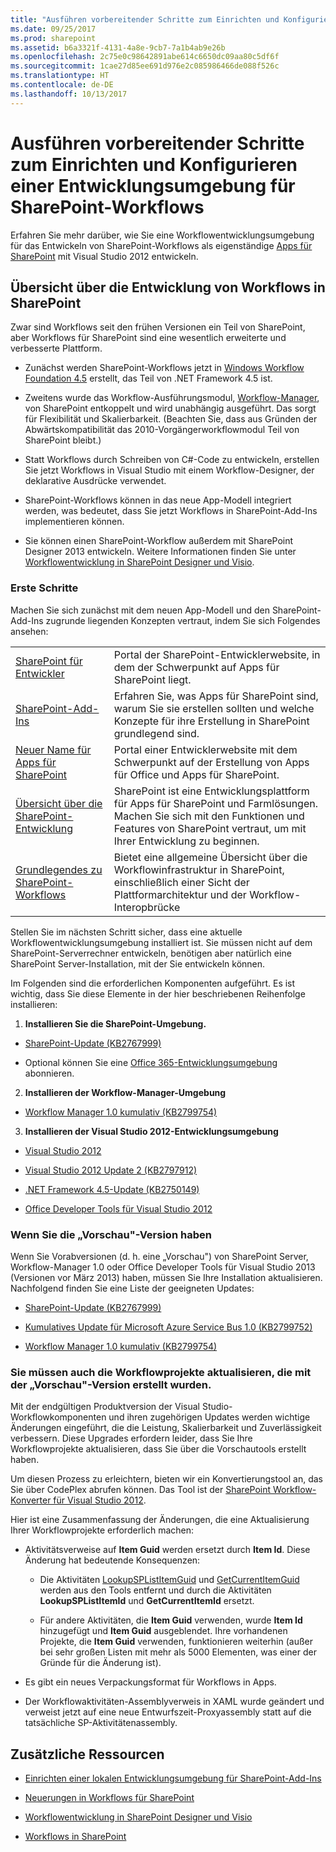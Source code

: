```yaml
---
title: "Ausführen vorbereitender Schritte zum Einrichten und Konfigurieren einer Entwicklungsumgebung für SharePoint-Workflows"
ms.date: 09/25/2017
ms.prod: sharepoint
ms.assetid: b6a3321f-4131-4a8e-9cb7-7a1b4ab9e26b
ms.openlocfilehash: 2c75e0c98642891abe614c6650dc09aa80c5df6f
ms.sourcegitcommit: 1cae27d85ee691d976e2c085986466de088f526c
ms.translationtype: HT
ms.contentlocale: de-DE
ms.lasthandoff: 10/13/2017
---
```

# <a name="prepare-to-set-up-and-configure-a-sharepoint-workflow-development-environment"></a>Ausführen vorbereitender Schritte zum Einrichten und Konfigurieren einer Entwicklungsumgebung für SharePoint-Workflows
Erfahren Sie mehr darüber, wie Sie eine Workflowentwicklungsumgebung für das Entwickeln von SharePoint-Workflows als eigenständige  [Apps für SharePoint](http://msdn.microsoft.com/library/fp179930.aspx) mit Visual Studio 2012 entwickeln.
## <a name="overview-of-workflow-development-in-sharepoint"></a>Übersicht über die Entwicklung von Workflows in SharePoint

Zwar sind Workflows seit den frühen Versionen ein Teil von SharePoint, aber Workflows für SharePoint sind eine wesentlich erweiterte und verbesserte Plattform. 
  
    
    

- Zunächst werden SharePoint-Workflows jetzt in  [Windows Workflow Foundation 4.5](http://msdn.microsoft.com/library/dd489441%28v=vs.110%29) erstellt, das Teil von .NET Framework 4.5 ist.
    
  
- Zweitens wurde das Workflow-Ausführungsmodul,  [Workflow-Manager](http://msdn.microsoft.com/library/windowsazure/jj193528%28v=azure.10%29.aspx), von SharePoint entkoppelt und wird unabhängig ausgeführt. Das sorgt für Flexibilität und Skalierbarkeit. (Beachten Sie, dass aus Gründen der Abwärtskompatibilität das 2010-Vorgängerworkflowmodul Teil von SharePoint bleibt.)
    
  
- Statt Workflows durch Schreiben von C#-Code zu entwickeln, erstellen Sie jetzt Workflows in Visual Studio mit einem Workflow-Designer, der deklarative Ausdrücke verwendet.
    
  
- SharePoint-Workflows können in das neue App-Modell integriert werden, was bedeutet, dass Sie jetzt Workflows in SharePoint-Add-Ins implementieren können.
    
  
- Sie können einen SharePoint-Workflow außerdem mit SharePoint Designer 2013 entwickeln. Weitere Informationen finden Sie unter  [Workflowentwicklung in SharePoint Designer und Visio](workflow-development-in-sharepoint-designer-and-visio.md).
    
  

### <a name="get-started"></a>Erste Schritte

Machen Sie sich zunächst mit dem neuen App-Modell und den SharePoint-Add-Ins zugrunde liegenden Konzepten vertraut, indem Sie sich Folgendes ansehen: 
  
    
    

|||
|:-----|:-----|
| [SharePoint für Entwickler](http://msdn.microsoft.com/de-DE/sharepoint) <br/> |Portal der SharePoint-Entwicklerwebsite, in dem der Schwerpunkt auf Apps für SharePoint liegt.  <br/> |
| [SharePoint-Add-Ins](http://msdn.microsoft.com/library/cd1eda9e-8e54-4223-93a9-a6ea0d18df70%28Office.15%29.aspx) <br/> |Erfahren Sie, was Apps für SharePoint sind, warum Sie sie erstellen sollten und welche Konzepte für ihre Erstellung in SharePoint grundlegend sind.  <br/> |
| [Neuer Name für Apps für SharePoint](http://msdn.microsoft.com/library/05b07b04-6c8b-4b7e-bd86-e32c589dfead%28Office.15%29.aspx) <br/> |Portal einer Entwicklerwebsite mit dem Schwerpunkt auf der Erstellung von Apps für Office und Apps für SharePoint.  <br/> |
| [Übersicht über die SharePoint-Entwicklung](sharepoint-development-overview.md) <br/> |SharePoint ist eine Entwicklungsplattform für Apps für SharePoint und Farmlösungen. Machen Sie sich mit den Funktionen und Features von SharePoint vertraut, um mit Ihrer Entwicklung zu beginnen.  <br/> |
| [Grundlegendes zu SharePoint-Workflows](sharepoint-workflow-fundamentals.md) <br/> |Bietet eine allgemeine Übersicht über die Workflowinfrastruktur in SharePoint, einschließlich einer Sicht der Plattformarchitektur und der Workflow-Interopbrücke  <br/> |
   
Stellen Sie im nächsten Schritt sicher, dass eine aktuelle Workflowentwicklungsumgebung installiert ist. Sie müssen nicht auf dem SharePoint-Serverrechner entwickeln, benötigen aber natürlich eine SharePoint Server-Installation, mit der Sie entwickeln können.
  
    
    
Im Folgenden sind die erforderlichen Komponenten aufgeführt. Es ist wichtig, dass Sie diese Elemente in der hier beschriebenen Reihenfolge installieren:
  
    
    

1. **Installieren Sie die SharePoint-Umgebung.**
    
  -  [SharePoint-Update (KB2767999)](http://support.microsoft.com/kb/2767999)
    
  
  - Optional können Sie eine [Office 365-Entwicklungsumgebung](http://msdn.microsoft.com/library/office/apps/fp179924%28v=office.15%29) abonnieren.
    
  
2. **Installieren der Workflow-Manager-Umgebung**
    
  -  [Workflow Manager 1.0 kumulativ (KB2799754)](http://support.microsoft.com/kb/2799754/en-us)
    
  
3. **Installieren der Visual Studio 2012-Entwicklungsumgebung**
    
  -  [Visual Studio 2012](http://www.microsoft.com/visualstudio/eng/downloads#vs)
    
  
  -  [Visual Studio 2012 Update 2 (KB2797912)](http://support.microsoft.com/kb/2797912)
    
  
  -  [.NET Framework 4.5-Update (KB2750149)](http://support.microsoft.com/kb/2750149/en-us)
    
  
  -  [Office Developer Tools für Visual Studio 2012](http://aka.ms/OfficeDevToolsForVS2012)
    
  

### <a name="if-you-have-the-preview-version"></a>Wenn Sie die „Vorschau"-Version haben

Wenn Sie Vorabversionen (d. h. eine „Vorschau") von SharePoint Server, Workflow-Manager 1.0 oder Office Developer Tools für Visual Studio 2013 (Versionen vor März 2013) haben, müssen Sie Ihre Installation aktualisieren. Nachfolgend finden Sie eine Liste der geeigneten Updates:
  
    
    

-  [SharePoint-Update (KB2767999)](http://support.microsoft.com/kb/2767999)
    
  
-  [Kumulatives Update für Microsoft Azure Service Bus 1.0 (KB2799752)](http://support.microsoft.com/kb/2799752/en-us)
    
  
-  [Workflow Manager 1.0 kumulativ (KB2799754)](http://support.microsoft.com/kb/2799754/en-us)
    
  

### <a name="you-must-also-update-workflow-projects-created-with-the-preview-version"></a>Sie müssen auch die Workflowprojekte aktualisieren, die mit der „Vorschau"-Version erstellt wurden.

Mit der endgültigen Produktversion der Visual Studio-Workflowkomponenten und ihren zugehörigen Updates werden wichtige Änderungen eingeführt, die die Leistung, Skalierbarkeit und Zuverlässigkeit verbessern. Diese Upgrades erfordern leider, dass Sie Ihre Workflowprojekte aktualisieren, dass Sie über die Vorschautools erstellt haben.
  
    
    
Um diesen Prozess zu erleichtern, bieten wir ein Konvertierungstool an, das Sie über CodePlex abrufen können. Das Tool ist der  [SharePoint Workflow-Konverter für Visual Studio 2012](http://wfconverter.codeplex.com/).
  
    
    
Hier ist eine Zusammenfassung der Änderungen, die eine Aktualisierung Ihrer Workflowprojekte erforderlich machen:
  
    
    

- Aktivitätsverweise auf **Item Guid** werden ersetzt durch **Item Id**. Diese Änderung hat bedeutende Konsequenzen:
    
  - Die Aktivitäten  [LookupSPListItemGuid](https://msdn.microsoft.com/library/Microsoft.SharePoint.WorkflowServices.Activities.LookupSPListItemGuid.aspx) und [GetCurrentItemGuid](https://msdn.microsoft.com/library/Microsoft.SharePoint.WorkflowServices.Activities.GetCurrentItemGuid.aspx) werden aus den Tools entfernt und durch die Aktivitäten **LookupSPListItemId** und **GetCurrentItemId** ersetzt.
    
  
  - Für andere Aktivitäten, die **Item Guid** verwenden, wurde **Item Id** hinzugefügt und **Item Guid** ausgeblendet. Ihre vorhandenen Projekte, die **Item Guid** verwenden, funktionieren weiterhin (außer bei sehr großen Listen mit mehr als 5000 Elementen, was einer der Gründe für die Änderung ist).
    
  
- Es gibt ein neues Verpackungsformat für Workflows in Apps.
    
  
- Der Workflowaktivitäten-Assemblyverweis in XAML wurde geändert und verweist jetzt auf eine neue Entwurfszeit-Proxyassembly statt auf die tatsächliche SP-Aktivitätenassembly.
    
  

## <a name="additional-resources"></a>Zusätzliche Ressourcen
<a name="bk_addresources"> </a>


-  [Einrichten einer lokalen Entwicklungsumgebung für SharePoint-Add-Ins](http://msdn.microsoft.com/library/b0878c12-27c9-4eea-ae3b-7e79e5a8838d%28Office.15%29.aspx)
    
  
-  [Neuerungen in Workflows für SharePoint](what-s-new-in-workflows-for-sharepoint.md)
    
  
-  [Workflowentwicklung in SharePoint Designer und Visio](workflow-development-in-sharepoint-designer-and-visio.md)
    
  
-  [Workflows in SharePoint](workflows-in-sharepoint.md)
    
  

